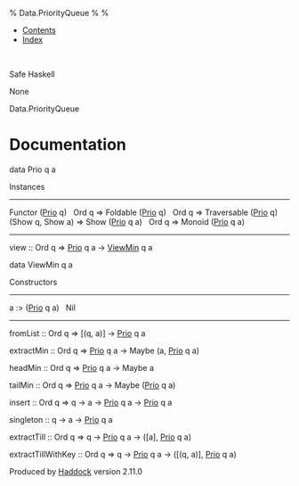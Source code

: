 % Data.PriorityQueue
% 
% 

-   [Contents](index.html)
-   [Index](doc-index.html)

 

Safe Haskell

None

Data.PriorityQueue

Documentation
=============

data Prio q a

Instances

  ------------------------------------------------------------------------ ---
  Functor ([Prio](Data-PriorityQueue.html#t:Prio) q)                        
  Ord q =\> Foldable ([Prio](Data-PriorityQueue.html#t:Prio) q)             
  Ord q =\> Traversable ([Prio](Data-PriorityQueue.html#t:Prio) q)          
  (Show q, Show a) =\> Show ([Prio](Data-PriorityQueue.html#t:Prio) q a)    
  Ord q =\> Monoid ([Prio](Data-PriorityQueue.html#t:Prio) q a)             
  ------------------------------------------------------------------------ ---

view :: Ord q =\> [Prio](Data-PriorityQueue.html#t:Prio) q a -\>
[ViewMin](Data-PriorityQueue.html#t:ViewMin) q a

data ViewMin q a

Constructors

  ---------------------------------------------------- ---
  a :\> ([Prio](Data-PriorityQueue.html#t:Prio) q a)    
  Nil                                                   
  ---------------------------------------------------- ---

fromList :: Ord q =\> [(q, a)] -\>
[Prio](Data-PriorityQueue.html#t:Prio) q a

extractMin :: Ord q =\> [Prio](Data-PriorityQueue.html#t:Prio) q a -\>
Maybe (a, [Prio](Data-PriorityQueue.html#t:Prio) q a)

headMin :: Ord q =\> [Prio](Data-PriorityQueue.html#t:Prio) q a -\>
Maybe a

tailMin :: Ord q =\> [Prio](Data-PriorityQueue.html#t:Prio) q a -\>
Maybe ([Prio](Data-PriorityQueue.html#t:Prio) q a)

insert :: Ord q =\> q -\> a -\> [Prio](Data-PriorityQueue.html#t:Prio) q
a -\> [Prio](Data-PriorityQueue.html#t:Prio) q a

singleton :: q -\> a -\> [Prio](Data-PriorityQueue.html#t:Prio) q a

extractTill :: Ord q =\> q -\> [Prio](Data-PriorityQueue.html#t:Prio) q
a -\> ([a], [Prio](Data-PriorityQueue.html#t:Prio) q a)

extractTillWithKey :: Ord q =\> q -\>
[Prio](Data-PriorityQueue.html#t:Prio) q a -\> ([(q, a)],
[Prio](Data-PriorityQueue.html#t:Prio) q a)

Produced by [Haddock](http://www.haskell.org/haddock/) version 2.11.0
